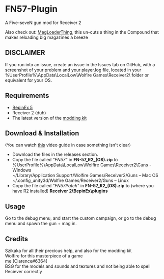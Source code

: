 # FN57-Plugin
A Five-seveN gun mod for Receiver 2

Also check out: [MagLoaderThing](https://github.com/CiarenceW/MagLoaderThing), this un-cuts a thing in the Compound that makes reloading big magazines a breeze

## DISCLAIMER
If you run into an issue, create an issue in the Issues tab on GitHub, with a screenshot of your problem and your player.log file, located in your  %UserProfile%\AppData\LocalLow\Wolfire Games\Receiver2\ folder or equivalent for your OS.

## Requirements
 - [BepinEx 5](https://github.com/BepInEx/BepInEx/releases/tag/v5.4.21)
 - Receiver 2 (duh) 
 - The latest version of the [modding kit](https://github.com/Szikaka-97/Receiver2ModdingKit/releases/download/ver1%2C0%2C0/Receiver2ModdingKit.-.Release.zip)
## Download & Installation
(You can watch [this](https://www.youtube.com/watch?v=xe5f_CwQQVo) video guide in case something isn't clear)  							
 - Download the files in the releases section.<br />
 - Copy the file called _"FN57"_ in **FN-57_R2_(OS).zip** to <br />
 %UserProfile%\AppData\LocalLow\Wolfire Games\Receiver2\Guns - Windows <br />
 ~/Library/Application Support/Wolfire Games/Receiver2/Guns – Mac OS<br />
 ~/.config_unity3d/Wolfire Games/Receiver2/Guns – Linux <br />
 - Copy the file called _"FN57Patch"_ in **FN-57_R2_(OS).zip** to (where you have R2 installed) **Receiver 2\BepinEx\plugins**
 ## Usage
Go to the debug menu, and start the custom campaign, or go to the debug menu and spawn the gun + mag in.
## Credits
 Szikaka for all their precious help, and also for the modding kit </br>
 Wolfire for this masterpiece of a game </br>
 me (Ciarence#6364) </br>
 BSG for the models and sounds and textures and not being able to spell Reciever correctly </br>
